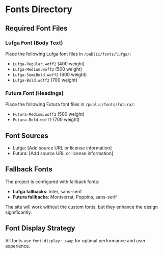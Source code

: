 # Fonts Directory

## Required Font Files

### Lufga Font (Body Text)
Place the following Lufga font files in `/public/fonts/lufga/`:
- `Lufga-Regular.woff2` (400 weight)
- `Lufga-Medium.woff2` (500 weight)
- `Lufga-SemiBold.woff2` (600 weight)
- `Lufga-Bold.woff2` (700 weight)

### Futura Font (Headings)
Place the following Futura font files in `/public/fonts/futura/`:
- `Futura-Medium.woff2` (500 weight)
- `Futura-Bold.woff2` (700 weight)

## Font Sources
- Lufga: [Add source URL or license information]
- Futura: [Add source URL or license information]

## Fallback Fonts
The project is configured with fallback fonts:
- **Lufga fallbacks**: Inter, sans-serif
- **Futura fallbacks**: Montserrat, Poppins, sans-serif

The site will work without the custom fonts, but they enhance the design significantly.

## Font Display Strategy
All fonts use `font-display: swap` for optimal performance and user experience.
